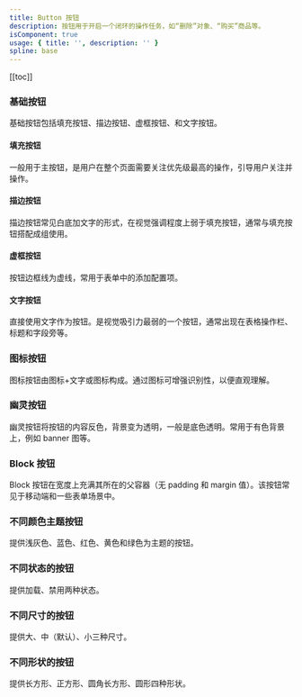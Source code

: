 ```yaml
---
title: Button 按钮
description: 按钮用于开启一个闭环的操作任务，如“删除”对象、“购买”商品等。
isComponent: true
usage: { title: '', description: '' }
spline: base
---
```


[[toc]]

<script>
import Usage from "../DocUsage.svelte"
</script>

<Usage></Usage>

### 基础按钮

基础按钮包括填充按钮、描边按钮、虚框按钮、和文字按钮。

#### 填充按钮

一般用于主按钮，是用户在整个页面需要关注优先级最高的操作，引导用户关注并操作。

#### 描边按钮

描边按钮常见白底加文字的形式，在视觉强调程度上弱于填充按钮，通常与填充按钮搭配成组使用。

#### 虚框按钮

按钮边框线为虚线，常用于表单中的添加配置项。

#### 文字按钮

直接使用文字作为按钮。是视觉吸引力最弱的一个按钮，通常出现在表格操作栏、标题和字段旁等。

<script>
import Base from "../../example/Base.svelte"
</script>

<Base></Base>

### 图标按钮

图标按钮由图标+文字或图标构成。通过图标可增强识别性，以便直观理解。

<script>
import Icon from "../../example/Icon.svelte"
</script>

<Icon></Icon>

### 幽灵按钮

幽灵按钮将按钮的内容反色，背景变为透明，一般是底色透明。常用于有色背景上，例如 banner 图等。

<script>
import Ghost from "../../example/Ghost.svelte"
</script>

<Ghost></Ghost>

### Block 按钮

Block 按钮在宽度上充满其所在的父容器（无 padding 和 margin 值）。该按钮常见于移动端和一些表单场景中。

<script>
import Block from "../../example/Block.svelte"
</script>

<Block></Block>

### 不同颜色主题按钮

提供浅灰色、蓝色、红色、黄色和绿色为主题的按钮。

<script>
import Theme from "../../example/Theme.svelte"
</script>

<Theme></Theme>

### 不同状态的按钮

提供加载、禁用两种状态。

<script>
import Status from "../../example/Status.svelte"
</script>

<Status></Status>

### 不同尺寸的按钮

提供大、中（默认）、小三种尺寸。

<script>
import Size from "../../example/Size.svelte"
</script>

<Size></Size>

### 不同形状的按钮

提供长方形、正方形、圆角长方形、圆形四种形状。

<script>
import Shape from "../../example/Shape.svelte"
</script>

<Shape></Shape>

